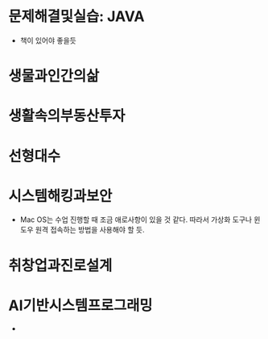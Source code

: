 # 문제해결및실습: JAVA
- 책이 있어야 좋을듯
# 생물과인간의삶
# 생활속의부동산투자
# 선형대수
# 시스템해킹과보안
- Mac OS는 수업 진행할 때 조금 애로사항이 있을 것 같다. 따라서 가상화 도구나 윈도우 원격 접속하는 방법을 사용해야 할 듯.
# 취창업과진로설계
# AI기반시스템프로그래밍
- 